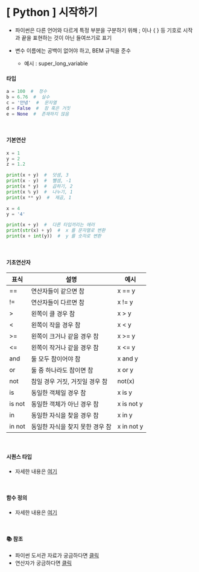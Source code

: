# [ Python ] 시작하기

- 파이썬은 다른 언어와 다르게 특정 부분을 구분하기 위해 ; 이나 { } 등 기호로 시작과 끝을 표현하는 것이 아닌 들여쓰기로 표기

- 변수 이름에는 공백이 없어야 하고, BEM 규칙을 준수

  - 예시 : super_long_variable

#### **타입**

```python
a = 100  #  정수
b = 6.76  #  실수
c = '안녕'  #  문자열
d = False  #  참 혹은 거짓
e = None  #  존재하지 않음
```

<br />

#### **기본연산**

```python
x = 1
y = 2
z = 1.2

print(x + y)  #  덧셈, 3
print(x - y)  #  뺄셈, -1
print(x * y)  #  곱하기, 2
print(x % y)  #  나누기, 1
print(x ** y)  #  제곱, 1

x = 4
y = '4'

print(x + y)  #  다른 타입끼리는 에러
print(str(x) + y)  #  x 를 문자열로 변환
print(x + int(y))  #  y 를 숫자로 변환
```

<br />

#### **기초연산자**

| 표식   | 설명                            | 예시       |
| ------ | ------------------------------- | ---------- |
| ==     | 연산자들이 같으면 참            | x == y     |
| !=     | 연산자들이 다르면 참            | x != y     |
| >      | 왼쪽이 클 경우 참               | x > y      |
| <      | 왼쪽이 작을 경우 참             | x < y      |
| >=     | 왼쪽이 크거나 같을 경우 참      | x >= y     |
| <=     | 왼쪽이 작거나 같을 경우 참      | x <= y     |
| and    | 둘 모두 참이어야 참             | x and y    |
| or     | 둘 중 하나라도 참이면 참        | x or y     |
| not    | 참일 경우 거짓, 거짓일 경우 참  | not(x)     |
| is     | 동일한 객체일 경우 참           | x is y     |
| is not | 동일한 객체가 아닌 경우 참      | x is not y |
| in     | 동일한 자식을 찾을 경우 참      | x in y     |
| in not | 동일한 자식을 찾지 못한 경우 참 | x in not y |

<br />

#### **시퀀스 타입**

- 자세한 내용은 [여기](./py-sequence.md)

<br />

#### **함수 정의**

- 자세한 내용은 [여기](./py-function.md)

<br />

#### 📚 참조

- 파이썬 도서관 자료가 궁금하다면 [클릭](https://docs.python.org/3/library/)
- 연산자가 궁금하다면 [클릭](https://gostart.tistory.com/206)
